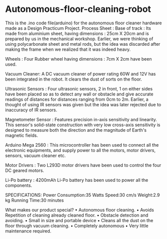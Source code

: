 # Autonomous-floor-cleaning-robot
This is the .ino code file(arduino) for the autonomous floor cleaner hardware made as a Design Practicum Project.
Process Sheet :
Base of track : Its made from aluminium sheet, having dimensions : 25cm X 20cm and is prepared by us in the mechanical workshop.
Earlier, we were thinking of using polycarbonate sheet and metal rods, but the idea was discarded after making the frame when we realized that it was indeed heavy.

Wheels : Four Rubber wheel having dimensions : 7cm X 2cm  have been used.

Vacuum Cleaner: A DC vacuum cleaner of power rating 60W and 12V has been integrated in the robot. It clears the dust of sorts on the floor.

Ultrasonic Sensors : Four ultrasonic sensors, 2 in front, 1 on either sides have been placed so as to detect any wall or obstacle and give accurate readings of distances for distances ranging from 0cm to 2m.
Earlier, a thought of using IR sensors was given but the idea was later rejected due to inaccuracy of IR sensors.

Magnetometer Sensor : Features precision in-axis sensitivity and linearity. This sensor's solid-state construction with very low cross-axis sensitivity is designed to measure both the direction and the magnitude of Earth's magnetic fields.

Arduino Mega 2560 : This microcontroller has been used to connect all the electronic equipments, and supply power to all the motors, motor drivers, sensors, vacuum cleaner etc.

Motor Drivers : Two L293D motor drivers have been used to control the four DC geared motors.

Li-Po battery : 4200mAh Li-Po battery has been used to power all the components.

SPECIFICATIONS:
Power Consumption:35 Watts
Speed:30 cm/s
Weight:2.9 kg
Running Time:30 minutes

What makes our product special?
•	Autonomous floor cleaning.
•	Avoids Repetition of cleaning already cleaned floor.
•	Obstacle detection and avoiding.
•	Small in size and portable device
•	Cleans all the dust on the floor through vacuum cleaning.
•	Completely autonomous
•	 Very little maintenance required.
